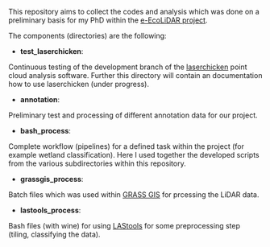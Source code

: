 This repository aims to collect the codes and analysis which was done on a preliminary basis for my PhD within the [e-EcoLiDAR project](https://www.esciencecenter.nl/project/eecolidar).  

The components (directories) are the following:

- **test_laserchicken**: 

Continuous testing of the development branch of the [laserchicken](https://github.com/eEcoLiDAR/laserchicken) point cloud analysis software. Further this directory will contain an documentation how to use laserchicken (under progress). 

- **annotation**:

Preliminary test and processing of different annotation data for our project. 

- **bash_process**:

Complete workflow (pipelines) for a defined task within the project (for example wetland classification). Here I used together the developed scripts from the various subdirectories within this repository.

- **grassgis_process**:

Batch files which was used within [GRASS GIS](https://grass.osgeo.org/) for prcessing the LiDAR data. 

- **lastools_process**:

Bash files (with wine) for using [LAStools](https://rapidlasso.com/lastools/) for some preprocessing step (tiling, classifying the data). 
